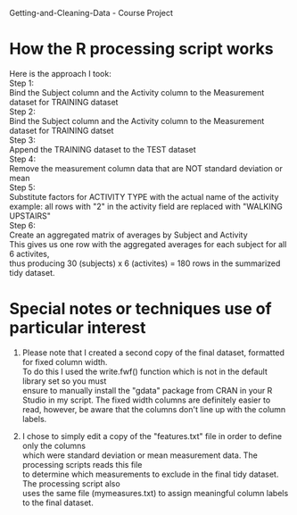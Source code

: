 Getting-and-Cleaning-Data - Course Project

# How the R processing script works

Here is the approach I took:  
Step 1:  
	Bind the Subject column and the Activity column to the Measurement dataset for TRAINING dataset    
Step 2:   
	Bind the Subject column and the Activity column to the Measurement dataset for TRAINING datset   
Step 3:   
	Append the TRAINING dataset to the TEST dataset  
Step 4:  
	Remove the measurement column data that are NOT standard deviation or mean  
Step 5:  
	Substitute factors for ACTIVITY TYPE with the actual name of the activity  
	example: all rows with "2" in the activity field are replaced with "WALKING UPSTAIRS"  
Step 6:  
	Create an aggregated matrix of averages by Subject and Activity  
	This gives us one row with the aggregated averages for each subject for all 6 activites,  
	thus producing 30 (subjects) x 6 (activites) = 180 rows in the summarized tidy dataset.  

# Special notes or techniques use of particular interest  
  
1. Please note that I created a second copy of the final dataset, formatted for fixed column width.  
   To do this I used the write.fwf() function which is not in the default library set so you must   
   ensure to manually install the "gdata" package from CRAN in your R Studio in my script. The fixed
   width columns are definitely easier to read, however, be aware that the columns don't line up with
   the column labels.
   
2. I chose to simply edit a copy of the "features.txt" file in order to define only the columns  
   which were standard deviation or mean measurement data. The processing scripts reads this file  
   to determine which measurements to exclude in the final tidy dataset. The processing script also  
   uses the same file (mymeasures.txt) to assign meaningful column labels to the final dataset.      


